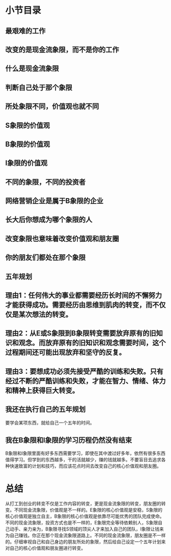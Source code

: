# 小节目录
## 最艰难的工作

## 改变的是现金流象限，而不是你的工作
## 什么是现金流象限
## 判断自己处于那个象限 
## 所处象限不同，价值观也就不同
## S象限的价值观
## B象限的价值观
## I象限的价值观
## 不同的象限，不同的投资者

## 网络营销企业是属于B象限的企业
## 长大后你想成为哪个象限的人
## 改变象限也意味着改变价值观和朋友圈
## 你的朋友们都处在那个象限

## 五年规划
## 理由1：任何伟大的事业都需要经历长时间的不懈努力才能获得成功。需要经历由思维到肌肉的转变，而不仅仅是某次想法的转变。
## 理由2：从E或S象限到B象限转变需要放弃原有的旧知识和观念。而放弃原有的旧知识和观念需要时间，这个过程期间还可能出现放弃和坚守的反复。
## 理由3：要想成功必须先接受严酷的训练和失败。只有经过不断的严酷训练和失败，才能在智力、情绪、体力和精神上获得巨大转变。
## 我还在执行自己的五年规划
要学会某项东西，就给自己一个五年的时间。
## 我在B象限和I象限的学习历程仍然没有结束
B象限和I象限里面有好多东西需要学习，即使在其中渡过好多年，依然有很多东西值得学习。但学到的东西越多，干的活就越少，赚的钱就越多。不要盲目去追求各种快速致富的计划和技巧，而应该花点时间去改变自己的核心价值观和朋友圈。

# 总结
  从打工到创业的转变不仅是工作内容的转变，更是现金流象限的转变，朋友圈的转变。不同现金流象限，价值观是不一样的。E象限的核心价值观是安稳，S象限的核心价值观是独立自主，B象限的核心价值观是依靠尽可能优秀的团队完成使命。不同的现金流象限，投资方式也是不一样的，E象限完全等待依赖别人，S象限自己动手、亲力亲为，B象限寻找S领域的顶尖人才来加入自己的团队，I象限让钱来为自己赚钱。你正在那个现金流象限道路上。不同的现金流象限，朋友圈是不一样的。仔细审视自己和自己身边的朋友所处的象限，然后给自己设定一个五年计划来对自己的核心价值观和朋友圈进行转变。

